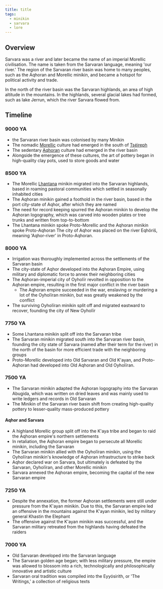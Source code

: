 ```yaml
---
title: title
tags:
  - minikin
  - sarvara
  - lore
---
```

## Overview
Sarvara was a river and later became the name of an imperial Morellic civilisation. The name is taken from the Sarvaran language, meaning 'our river.' The region of the Sarvaran river basin was home to many peoples, such as the Aqhoran and Morellic minikin, and became a hotspot for political activity and trade.

In the north of the river basin was the Sarvaran highlands, an area of high altitude in the mountains. In the highlands, several glacial lakes had formed, such as lake Jerrun, which the river Sarvara flowed from.
## Timeline
### 9000 YA
- the Sarvaran river basin was colonised by many Minikin
- The nomadic [Morellic](lore/groups/morellic.md) culture had emerged in the south of [Tséireph](lore/locations/tseireph.md)
- The sedentary [Aqhoran](lore/groups/aqhoran.md) culture had emerged in the river basin
- Alongside the emergence of these cultures, the art of pottery began in high-quality clay pots, used to store goods and water
### 8500 YA
- The Morellic [Lhantana](lore/groups/lhantana.md) minikin migrated into the Sarvaran highlands, based in roaming pastoral communities which settled in seasonally inhabited cities
- The Aqhoran minikin gained a foothold in the river basin, based in the port city-state of Aqhor, after which they are named
- The need for record keeping spurred the Aqhoran minikin to develop the Aqhoran logography, which was carved into wooden plates or tree trunks and written from top-to-bottom
- The Lhantana minikin spoke Proto-Morellic and the Aqhoran minikin spoke Proto-Aqhoran
The city of Aqhor was placed on the river Eqhöriš, meaning 'Aqhor-river' in Proto-Aqhoran.
### 8000 YA
- Irrigation was thoroughly implemented across the settlements of the Sarvaran basin
- The city-state of Aqhor developed into the Aqhoran Empire, using military and diplomatic force to annex their neighboring cities
- The Aqhoran-imperial city of Oyholïr revolted in opposition to the Aqhoran empire, resulting in the first major conflict in the river basin
	- The Aqhoran empire succeeded in the war, enslaving or murdering a lot of the Oyholïran minikin, but was greatly weakened by the conflict
- The surviving Oyholïran minikin split off and migrated eastward to recover, founding the city of New Oyholïr
### 7750 YA
- Some Lhantana minikin split off into the Sarvaran tribe
- The Sarvaran minikin migrated south into the Sarvaran river basin, founding the city state of Sarvara (named after their term for the river) in the north of the basin for more efficient trade with the neighboring groups
- Proto-Morellic developed into Old Sarvaran and Old K'ayan, and Proto-Aqhoran had developed into Old Aqhoran and Old Oyholïran.
### 7500 YA
- The Sarvaran minikin adapted the Aqhoran logography into the Sarvaran Abugida, which was written on dried leaves and was mainly used to write ledgers and records in Old Sarvaran
- The Minikin of the Sarvaran river basin shift from creating high-quality pottery to lesser-quality mass-produced pottery
#### Aqhor and Sarvara
- A highland Morellic group split off into the K'aya tribe and began to raid the Aqhoran empire's northern settlements
- In retaliation, the Aqhoran empire began to persecute all Morellic minikin, including the Sarvaran
- The Sarvaran minikin allied with the Oyholïran minikin, using the Oyholïran minikin's knowledge of Aqhoran infrastructure to strike back
- Aqhor declared war on Sarvara, but ultimately is defeated by the Sarvaran, Oyholïran, and other Morellic minikin
- Sarvara annexed the Aqhoran empire, becoming the capital of the new Sarvaran empire
### 7250 YA
- Despite the annexation, the former Aqhoran settlements were still under pressure from the K'ayan minikin. Due to this, the Sarvaran empire led an offensive in the mountains against the K'ayan minikin, led by military general Khastin the Elephant
- The offensive against the K'ayan minikin was successful, and the Sarvaran military retreated from the highlands having defeated the raiders
### 7000 YA
- Old Sarvaran developed into the Sarvaran language
- The Sarvaran golden age began; with less military pressure, the empire was allowed to blossom into a rich, technologically and philosophically innovative and artistic culture
- Sarvaran oral tradition was compiled into the Eyyósirith, or 'The Writings,' a collection of religious texts